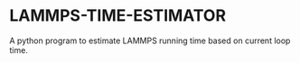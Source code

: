 # LAMMPS-TIME-ESTIMATOR
A python program to estimate LAMMPS running time based on current loop time.
